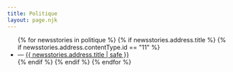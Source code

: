 ```yaml
---
title: Politique
layout: page.njk
---
```


<ul>
{% for newsstories in politique %}
{% if newsstories.address.title %}
{% if newsstories.address.contentType.id == "11" %} <!-- permet de valider que seuls les news-stories sont affichées (pour retirer les vidéos, audios, extrats, etc.) -->
<li>— <a href="/politique/articles/{{ newsstories.address.title | slug }}/">{{ newsstories.address.title | safe }}</a></li>
{% endif %}
{% endif %}
{% endfor %}
</ul>